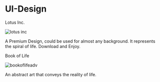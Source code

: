 # UI-Design


Lotus Inc.

![lotus inc](https://user-images.githubusercontent.com/25498926/44958542-49a14780-aeff-11e8-8f8e-c2a1b04f3b5b.jpg)


A Premium Design, could be used for almost any background.
It represents the spiral of life.
Download and Enjoy.

Book of Life

![bookoflifeadv](https://user-images.githubusercontent.com/25498926/44958570-94bb5a80-aeff-11e8-92ec-38e354470abc.jpg)

An abstract art that conveys the reality of life.

